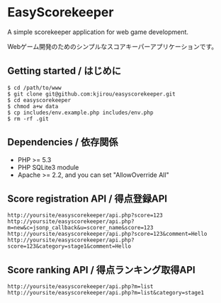EasyScorekeeper
===============

A simple scorekeeper application for web game development.

Webゲーム開発のためのシンプルなスコアキーパーアプリケーションです。


## Getting started / はじめに
```
$ cd /path/to/www
$ git clone git@github.com:kjirou/easyscorekeeper.git
$ cd easyscorekeeper
$ chmod a+w data
$ cp includes/env.example.php includes/env.php
$ rm -rf .git
```


## Dependencies / 依存関係
- PHP >= 5.3
- PHP SQLite3 module
- Apache >= 2.2, and you can set "AllowOverride All"


## Score registration API / 得点登録API
```
http://yoursite/easyscorekeeper/api.php?score=123
http://yoursite/easyscorekeeper/api.php?m=new&c=jsonp_callback&u=scorer_name&score=123
http://yoursite/easyscorekeeper/api.php?score=123&comment=Hello
http://yoursite/easyscorekeeper/api.php?score=123&category=stage1&comment=Hello
```


## Score ranking API / 得点ランキング取得API
```
http://yoursite/easyscorekeeper/api.php?m=list
http://yoursite/easyscorekeeper/api.php?m=list&category=stage1
```
